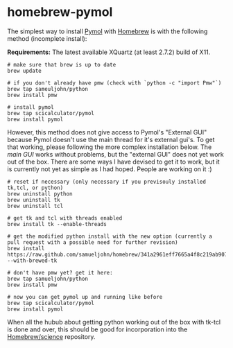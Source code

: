 homebrew-pymol
==========

The simplest way to install [Pymol][pymol] with [Homebrew][hb] is with
the following method (incomplete install):

**Requirements:** The latest available XQuartz (at least 2.7.2) build of
X11.

```
# make sure that brew is up to date
brew update

# if you don't already have pmw (check with `python -c "import Pmw"`)
brew tap sameuljohn/python
brew install pmw

# install pymol
brew tap scicalculator/pymol
brew install pymol
```

However, this method does not give access to Pymol's "External GUI"
because Pymol doesn't use the main thread for it's external gui's. To
get that working, please following the more complex installation below.
The *main GUI* works without problems, but the "external GUI" does not
yet work out of the box. There are some ways I have devised to get it to
work, but it is currently not yet as simple as I had hoped. People are
working on it :)

```
# reset if necessary (only necessary if you previsouly installed tk,tcl, or python)
brew uninstall python
brew uninstall tk
brew uninstall tcl

# get tk and tcl with threads enabled 
brew install tk --enable-threads

# get the modified python install with the new option (currently a pull request with a possible need for further revision)
brew install https://raw.github.com/samueljohn/homebrew/341a2961eff7665a4f8c219ab907fdc2c40ba598/Library/Formula/python.rb --with-brewed-tk

# don't have pmw yet? get it here:
brew tap samueljohn/python
brew install pmw

# now you can get pymol up and running like before
brew tap scicalculator/pymol
brew install pymol
```

When all the hubub about getting python working out of the box with
tk-tcl is done and over, this should be good for incorporation into the
[Homebrew/science][hbsci] repository.


[hb]:http://mxcl.github.com/homebrew/
[hbsci]:https://github.com/Homebrew/homebrew-science
[pymol]:http://pymol.org
